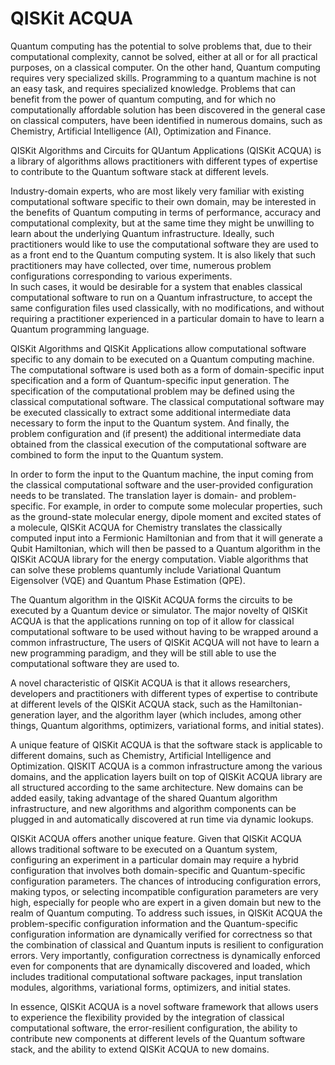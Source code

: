 # QISKit ACQUA

Quantum computing has the potential to solve problems that, due to their computational complexity, cannot be solved, either at 
all or for all practical purposes, on a classical computer.  On the other hand, Quantum computing requires very specialized 
skills.  Programming to a quantum machine is not an easy task, and requires specialized knowledge.  Problems that can benefit 
from the power of quantum computing, and for which no computationally affordable solution has been discovered in the general 
case on classical computers, have been identified in numerous domains, such as Chemistry, Artificial Intelligence (AI), 
Optimization and Finance.

QISKit Algorithms and Circuits for QUantum Applications (QISKit ACQUA) is a library of algorithms allows practitioners with
different types of expertise to contribute to the Quantum software stack at different levels.

Industry-domain experts, who are most likely very familiar with existing computational software specific to their own domain, 
may be interested in the benefits of Quantum computing in terms of performance, accuracy and computational complexity, but at 
the same time they might be unwilling to learn about the underlying Quantum infrastructure.  Ideally, such practitioners would 
like to use the computational software they are used to as a front end to the Quantum computing system.  It is also likely 
that such practitioners may have collected, over time, numerous problem configurations corresponding to various experiments.  
In such cases, it would be desirable for a system that enables classical computational software to run on a Quantum 
infrastructure, to accept the same configuration files used classically, with no modifications, and without requiring a 
practitioner experienced in a particular domain to have to learn a Quantum programming language.

QISKit Algorithms and QISKit Applications allow computational software specific to any domain to be executed on a Quantum 
computing machine.  The computational software is used both as a form of domain-specific input specification and a form of 
Quantum-specific input generation.  The specification of the computational problem may be defined using the classical 
computational software.  The classical computational software may be executed classically to extract some additional 
intermediate data necessary to form the input to the Quantum system.  And finally, the problem configuration and (if present) 
the additional intermediate data obtained from the classical execution of the computational software are combined to form the 
input to the Quantum system.

In order to form the input to the Quantum machine, the input coming from the classical computational software and the 
user-provided configuration needs to be translated.  The translation layer is domain- and problem-specific.  For example, in 
order to compute some molecular properties, such as the ground-state molecular energy, dipole moment and excited states of a 
molecule, QISKit ACQUA for Chemistry translates the classically computed input into a Fermionic Hamiltonian and from that it
will generate a Qubit Hamiltonian, which will then be passed to a Quantum algorithm in the QISKit ACQUA library for the energy
computation.  Viable algorithms that can solve these problems quantumly include Variational Quantum Eigensolver (VQE) and
Quantum Phase Estimation (QPE).

The Quantum algorithm in the QISKit ACQUA forms the circuits to be executed by a Quantum device or simulator.  The 
major novelty of QISKit ACQUA is that the applications running on top of it allow for classical computational software to be
used without having to be wrapped around a common infrastructure,  The users of QISKit ACQUA will not have to learn a new
programming paradigm, and they will be still able to use the computational software they are used to.

A novel characteristic of QISKit ACQUA is that it allows researchers, developers and practitioners with different types 
of expertise to contribute at different levels of the QISKit ACQUA stack, such as the Hamiltonian-
generation layer, and the algorithm layer (which includes, among other things, Quantum algorithms, optimizers, variational 
forms, and initial states).

A unique feature of QISKit ACQUA is that the software stack is applicable to different domains, 
such as Chemistry, Artificial Intelligence and Optimization.  QISKIT ACQUA is a common infrastructure among 
the various domains, and the application layers built on top of QISKit ACQUA library are all structured according to the 
same architecture.  New domains can be added easily, taking advantage of the shared Quantum algorithm infrastructure, and new 
algorithms and algorithm components can be plugged in and automatically discovered at run time via dynamic lookups.

QISKit ACQUA offers another unique feature.  Given that QISKit ACQUA allows 
traditional software to be executed on a Quantum system, configuring an experiment in a particular domain may require a hybrid 
configuration that involves both domain-specific and Quantum-specific configuration parameters.  The chances of introducing 
configuration errors, making typos, or selecting incompatible configuration parameters are very high, especially for people 
who are expert in a given domain but new to the realm of Quantum computing.  To address such issues, in QISKit ACQUA
the problem-specific configuration information and the Quantum-specific configuration information are dynamically verified for 
correctness so that the combination of classical and Quantum inputs is resilient to configuration errors.  Very 
importantly, configuration correctness is dynamically enforced even for components that are dynamically discovered and loaded, 
which includes traditional computational software packages, input translation modules, algorithms, variational forms, 
optimizers, and initial states.

In essence, QISKit ACQUA is a novel software framework that allows users to experience the flexibility provided by the
integration of classical computational software, the error-resilient configuration, the ability to contribute new
components at different levels of the Quantum software stack, and the ability to extend QISKit ACQUA to new domains.
